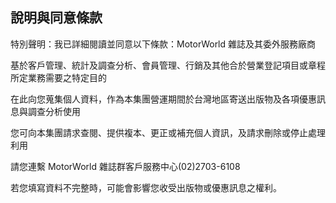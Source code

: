 ## 說明與同意條款
特別聲明：我已詳細閱讀並同意以下條款：MotorWorld 雜誌及其委外服務廠商  

基於客戶管理、統計及調查分析、會員管理、行銷及其他合於營業登記項目或章程所定業務需要之特定目的

在此向您蒐集個人資料，作為本集團營運期間於台灣地區寄送出版物及各項優惠訊息與調查分析使用

您可向本集團請求查閱、提供複本、更正或補充個人資訊，及請求刪除或停止處理利用

請您連繫 MotorWorld 雜誌群客戶服務中心(02)2703-6108

若您填寫資料不完整時，可能會影響您收受出版物或優惠訊息之權利。
